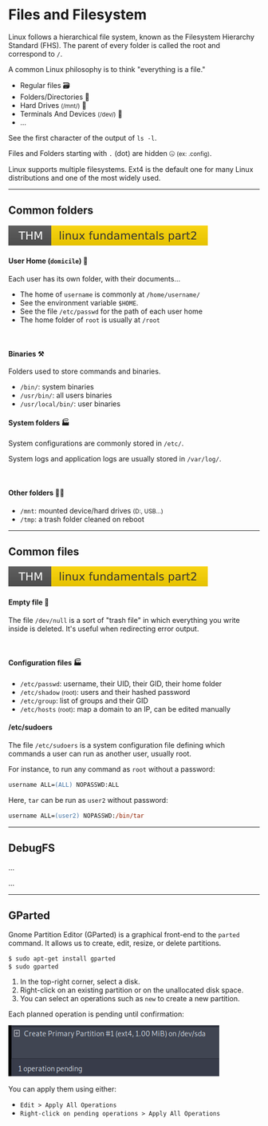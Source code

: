 # Files and Filesystem

<div class="row row-cols-md-2"><div>

Linux follows a hierarchical file system, known as the Filesystem Hierarchy Standard (FHS). The parent of every folder is called the root and correspond to `/`.

A common Linux philosophy is to think "everything is a file."

* Regular files 🗃️
* Folders/Directories 📂
* Hard Drives <small>(/mnt/)</small> 💾
* Terminals And Devices <small>(/dev/)</small> 🤖
* ...

See the first character of the output of `ls -l`.
</div><div>

Files and Folders starting with <code>.</code> (dot)  are hidden 🤐 <small>(ex: .config)</small>.

Linux supports multiple filesystems. Ext4 is the default one for many Linux distributions and one of the most widely used.
</div></div>

<hr class="sep-both">

## Common folders

[![linuxfundamentalspart2](../../../../cybersecurity/_badges/thm/linuxfundamentalspart2.svg)](https://tryhackme.com/room/linuxfundamentalspart2)

<div class="row row-cols-md-2"><div>

#### User  Home (<code>domicile</code>) 🏡

Each user has its own folder, with their documents...

* The home of `username` is commonly at `/home/username/`
* See the environment variable `$HOME`.
* See the file `/etc/passwd` for the path of each user home
* The home folder of `root` is usually at `/root`

<br>

#### Binaries ⚒️

Folders used to store commands and binaries.

* `/bin/`: system binaries
* `/usr/bin/`: all users binaries
* `/usr/local/bin/`: user binaries

</div><div>

#### System folders 🏭

System configurations are commonly stored in `/etc/`.

System logs and application logs are usually stored in `/var/log/`.

<br>

#### Other folders 🧑‍💻

* `/mnt`: mounted device/hard drives <small>(D:, USB...)</small>
* `/tmp`: a trash folder cleaned on reboot
</div></div>

<hr class="sep-both">

## Common files

[![linuxfundamentalspart2](../../../../cybersecurity/_badges/thm/linuxfundamentalspart2.svg)](https://tryhackme.com/room/linuxfundamentalspart2)

<div class="row row-cols-md-2"><div>

#### Empty file 🧭

The file `/dev/null` is a sort of "trash file" in which everything you write inside is deleted. It's useful when redirecting error output.

<br>

#### Configuration files 🏭

* `/etc/passwd`: username, their UID, their GID, their home folder
* `/etc/shadow` <small>(root)</small>: users and their hashed password
* `/etc/group`: list of groups and their GID
* `/etc/hosts` <small>(root)</small>: map a domain to an IP, can be edited manually
</div><div>

#### /etc/sudoers

The file `/etc/sudoers` is a system configuration file defining which commands a user can run as another user, usually root.

For instance, to run any command as `root` without a password:

```ps
username ALL=(ALL) NOPASSWD:ALL 
```

Here, `tar` can be run as `user2` without password:

```ps
username ALL=(user2) NOPASSWD:/bin/tar
```
</div></div>

<hr class="sep-both">

## DebugFS

<div class="row row-cols-md-2"><div>

...
</div><div>

...
</div></div>

<hr class="sep-both">

## GParted

<div class="row row-cols-md-2"><div>

Gnome Partition Editor (GParted) is a graphical front-end to the `parted` command. It allows us to create, edit, resize, or delete partitions.

```shell!
$ sudo apt-get install gparted
$ sudo gparted
```

1. In the top-right corner, select a disk.
2. Right-click on an existing partition or on the unallocated disk space.
3. You can select an operations such as `new` to create a new partition.
</div><div>

Each planned operation is pending until confirmation:

![GParted Pending](_images/gparted_pending.png)

You can apply them using either:

* `Edit > Apply All Operations`
* `Right-click on pending operations > Apply All Operations`
</div></div>